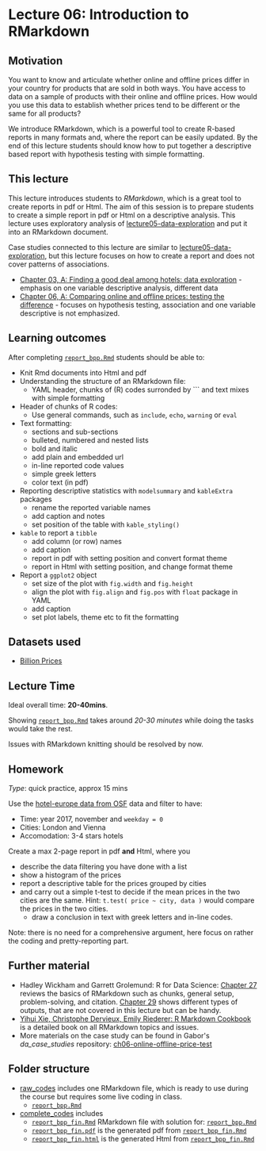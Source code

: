 # Lecture 06: Introduction to RMarkdown

## Motivation

You want to know and articulate whether online and offline prices differ in your country for products that are sold in both ways. You have access to data on a sample of products with their online and offline prices. How would you use this data to establish whether prices tend to be different or the same for all products?

We introduce RMarkdown, which is a powerful tool to create R-based reports in many formats and, where the report can be easily updated. By the end of this lecture students should know how to put together a descriptive based report with hypothesis testing with simple formatting.


## This lecture

This lecture introduces students to *RMarkdown*, which is a great tool to create reports in pdf or Html. The aim of this session is to prepare students to create a simple report in pdf or Html on a descriptive analysis. This lecture uses exploratory analysis of [lecture05-data-exploration](https://github.com/gabors-data-analysis/da-coding-rstats/tree/main/lecture05-data-exploration) and put it into an RMarkdown document.

Case studies connected to this lecture are similar to [lecture05-data-exploration](https://github.com/gabors-data-analysis/da-coding-rstats/tree/main/lecture05-data-exploration), but this lecture focuses on how to create a report and does not cover patterns of associations.
  - [Chapter 03, A: Finding a good deal among hotels: data exploration](https://gabors-data-analysis.com/casestudies/#ch03a-finding-a-good-deal-among-hotels-data-exploration) - emphasis on one variable descriptive analysis, different data
  - [Chapter 06, A: Comparing online and offline prices: testing the difference](https://gabors-data-analysis.com/casestudies/#ch06a-comparing-online-and-offline-prices-testing-the-difference) - focuses on hypothesis testing, association and one variable descriptive is not emphasized.


## Learning outcomes
After completing [`report_bpp.Rmd`](https://github.com/gabors-data-analysis/da-coding-rstats/blob/main/lecture06-rmarkdown101/raw_codes/report_bpp.Rmd) students should be able to:

  - Knit Rmd documents into Html and pdf
  - Understanding the structure of an RMarkdown file: 
    - YAML header, chunks of (R) codes surronded by ``` and text mixes with simple formatting
  - Header of chunks of R codes:
    - Use general commands, such as `include`, `echo`, `warning` or `eval`
  - Text formatting:
    - sections and sub-sections 
    - bulleted, numbered and nested lists
    - bold and italic
    - add plain and embedded url
    - in-line reported code values
    - simple greek letters 
    - color text (in pdf)
 - Reporting descriptive statistics with `modelsummary` and `kableExtra` packages
    - rename the reported variable names 
    - add caption and notes
    - set position of the table with `kable_styling()`
 - `kable` to report a `tibble`
    - add column (or row) names
    - add caption 
    - report in pdf with setting position and convert format theme
    - report in Html with setting position, and change format theme
 - Report a `ggplot2` object
    - set size of the plot with `fig.width` and `fig.height`
    - align the plot with `fig.align` and `fig.pos` with `float` package in YAML
    - add caption
    - set plot labels, theme etc to fit the formatting

## Datasets used
* [Billion Prices](https://gabors-data-analysis.com/datasets/#billion-prices)


## Lecture Time

Ideal overall time: **20-40mins**.

Showing [`report_bpp.Rmd`](https://github.com/gabors-data-analysis/da-coding-rstats/blob/main/lecture06-rmarkdown101/raw_codes/report_bpp.Rmd) takes around *20-30 minutes* while doing the tasks would take the rest.

Issues with RMarkdown knitting should be resolved by now.
 

## Homework

*Type*: quick practice, approx 15 mins

Use the [hotel-europe data from OSF](https://osf.io/r6uqb/) data and filter to have:
  - Time: year 2017, november and `weekday = 0`
  - Cities: London and Vienna
  - Accomodation: 3-4 stars hotels

Create a max 2-page report in pdf **and** Html, where you
  - describe the data filtering you have done with a list
  - show a histogram of the prices
  - report a descriptive table for the prices grouped by cities
  - and carry out a simple t-test to decide if the mean prices in the two cities are the same. Hint: `t.test( price ~ city, data )` would compare the prices in the two cities.
    - draw a conclusion in text with greek letters and in-line codes.   

Note: there is no need for a comprehensive argument, here focus on rather the coding and pretty-reporting part.

## Further material

  - Hadley Wickham and Garrett Grolemund: R for Data Science: [Chapter 27](https://r4ds.had.co.nz/r-markdown.html) reviews the basics of RMarkdown such as chunks, general setup, problem-solving, and citation. [Chapter 29](https://r4ds.had.co.nz/r-markdown-formats.html) shows different types of outputs, that are not covered in this lecture but can be handy.
  - [Yihui Xie, Christophe Dervieux, Emily Riederer: R Markdown Cookbook](https://bookdown.org/yihui/rmarkdown-cookbook/) is a detailed book on all RMarkdown topics and issues.
  - More materials on the case study can be found in Gabor's *da_case_studies* repository: [ch06-online-offline-price-test](https://github.com/gabors-data-analysis/da_case_studies/tree/master/ch06-online-offline-price-test)

## Folder structure
  
  - [raw_codes](https://github.com/gabors-data-analysis/da-coding-rstats/tree/main/lecture06-rmarkdown101/raw_codes) includes one RMarkdown file, which is ready to use during the course but requires some live coding in class.
    - [`report_bpp.Rmd`](https://github.com/gabors-data-analysis/da-coding-rstats/blob/main/lecture06-rmarkdown101/raw_codes/report_bpp.Rmd)
  - [complete_codes](https://github.com/gabors-data-analysis/da-coding-rstats/tree/main/lecture06-rmarkdown101/complete_codes) includes
    - [`report_bpp_fin.Rmd`](https://github.com/gabors-data-analysis/da-coding-rstats/blob/main/lecture06-rmarkdown101/complete_codes/report_bpp_fin.Rmd) RMarkdown file with solution for: [`report_bpp.Rmd`](https://github.com/gabors-data-analysis/da-coding-rstats/blob/main/lecture06-rmarkdown101/raw_codes/report_bpp.Rmd)
    - [`report_bpp_fin.pdf`](https://github.com/gabors-data-analysis/da-coding-rstats/blob/main/lecture06-rmarkdown101/complete_codes/report_bpp_fin.pdf) is the generated pdf from [`report_bpp_fin.Rmd`](https://github.com/gabors-data-analysis/da-coding-rstats/blob/main/lecture06-rmarkdown101/complete_codes/report_bpp_fin.Rmd)
    - [`report_bpp_fin.html`](https://github.com/gabors-data-analysis/da-coding-rstats/blob/main/lecture06-rmarkdown101/complete_codes/report_bpp_fin.html) is the generated Html from [`report_bpp_fin.Rmd`](https://github.com/gabors-data-analysis/da-coding-rstats/blob/main/lecture06-rmarkdown101/complete_codes/report_bpp_fin.Rmd)
